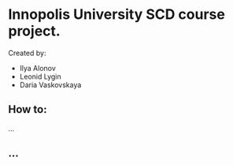 # Innopolis University SCD course project.
Created by:
* Ilya Alonov
* Leonid Lygin
* Daria Vaskovskaya

## How to:
...

## ...
